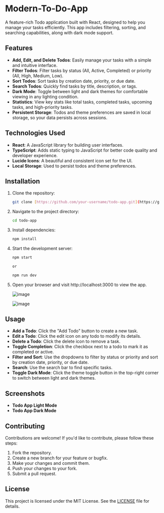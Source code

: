 # Modern-To-Do-App
A feature-rich Todo application built with React, designed to help you manage your tasks efficiently. This app includes filtering, sorting, and searching capabilities, along with dark mode support.

## Features

- **Add, Edit, and Delete Todos**: Easily manage your tasks with a simple and intuitive interface.
- **Filter Todos**: Filter tasks by status (All, Active, Completed) or priority (All, High, Medium, Low).
- **Sort Todos**: Sort tasks by creation date, priority, or due date.
- **Search Todos**: Quickly find tasks by title, description, or tags.
- **Dark Mode**: Toggle between light and dark themes for comfortable viewing in any lighting condition.
- **Statistics**: View key stats like total tasks, completed tasks, upcoming tasks, and high-priority tasks.
- **Persistent Storage**: Todos and theme preferences are saved in local storage, so your data persists across sessions.

## Technologies Used

- **React**: A JavaScript library for building user interfaces.
- **TypeScript**: Adds static typing to JavaScript for better code quality and developer experience.
- **Lucide Icons**: A beautiful and consistent icon set for the UI.
- **Local Storage**: Used to persist todos and theme preferences.

## Installation

1. Clone the repository:
   ```bash
   git clone [https://github.com/your-username/todo-app.git](https://github.com/Ganeshneelakantam/Modern-To-Do-App.git)

2. Navigate to the project directory:
   ```bash
   cd todo-app
   
3. Install dependencies:
   ```bash
   npm install
   
4. Start the development server:
   ```bash
   npm start

   or

   npm run dev
   
5. Open your browser and visit http://localhost:3000 to view the app.

   ![image](https://github.com/user-attachments/assets/dd22769b-ccd5-4ff7-a13e-8b4dfb6b775e)

   ![image](https://github.com/user-attachments/assets/d6524fd3-c68c-4a11-9612-6725770d96d5)


## Usage

- **Add a Todo**: Click the "Add Todo" button to create a new task.
- **Edit a Todo**: Click the edit icon on any todo to modify its details.
- **Delete a Todo**: Click the delete icon to remove a task.
- **Toggle Completion**: Click the checkbox next to a todo to mark it as completed or active.
- **Filter and Sort**: Use the dropdowns to filter by status or priority and sort by creation date, priority, or due date.
- **Search**: Use the search bar to find specific tasks.
- **Toggle Dark Mode**: Click the theme toggle button in the top-right corner to switch between light and dark themes.

## Screenshots

- **Todo App Light Mode**
- **Todo App Dark Mode**

## Contributing

Contributions are welcome! If you'd like to contribute, please follow these steps:

1. Fork the repository.
2. Create a new branch for your feature or bugfix.
3. Make your changes and commit them.
4. Push your changes to your fork.
5. Submit a pull request.

## License

This project is licensed under the MIT License. See the [LICENSE](LICENSE) file for details.
